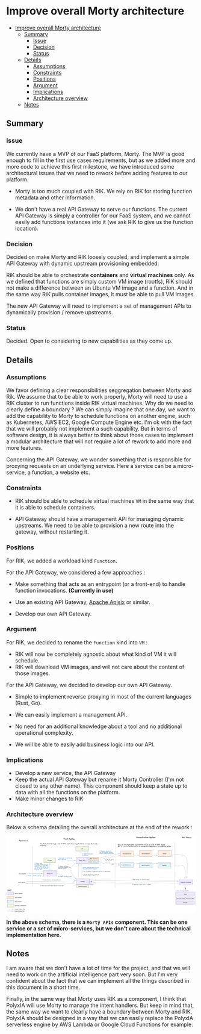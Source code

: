 # Improve overall Morty architecture

- [Improve overall Morty architecture](#improve-overall-morty-architecture)
  - [Summary](#summary)
    - [Issue](#issue)
    - [Decision](#decision)
    - [Status](#status)
  - [Details](#details)
    - [Assumptions](#assumptions)
    - [Constraints](#constraints)
    - [Positions](#positions)
    - [Argument](#argument)
    - [Implications](#implications)
    - [Architecture overview](#architecture-overview)
  - [Notes](#notes)

## Summary

### Issue

We currently have a MVP of our FaaS platform, Morty. The MVP is good enough to fill in the first use cases requirements, but as we added more and more code to achieve this first milestone, we have introduced some architectural issues that we need to rework before adding features to our platform.

- Morty is too much coupled with RIK. We rely on RIK for storing function metadata and other information. 
  
- We don't have a real API Gateway to serve our functions. The current API Gateway is simply a controller for our FaaS system, and we cannot easily add functions instances into it (we ask RIK to give us the function location).

### Decision

Decided on make Morty and RIK loosely coupled, and implement a simple API Gateway with dynamic upstream provisioning embedded.

RIK should be able to orchestrate **containers** and **virtual machines** only. As we defined that functions are simply custom VM image (rootfs), RIK should not make a difference between an Ubuntu VM image and a function. And in the same way RIK pulls container images, it must be able to pull VM images.

The new API Gateway will need to implement a set of management APIs to dynamically provision / remove upstreams.

### Status

Decided. Open to considering to new capabilities as they come up.

## Details

### Assumptions

We favor defining a clear responsibilities seggregation between Morty and Rik. We assume that to be able to work properly, Morty will need to use a RIK cluster to run functions inside RIK virtual machines. Why do we need to clearly define a boundary ? We can simply imagine that one day, we want to add the capability to Morty to schedule functions on another engine, such as Kubernetes, AWS EC2, Google Compute Engine etc. I'm ok with the fact that we will probably not implement a such capability. But in terms of software design, it is always better to think about those cases to implement a modular architecture that will not require a lot of rework to add more and more features.

Concerning the API Gateway, we wonder something that is responsible for proxying requests on an underlying service. Here a service can be a micro-service, a function, a website etc. 

### Constraints

- RIK should be able to schedule virtual machines `VM` in the same way that it is able to schedule containers.

- API Gateway should have a management API for managing dynamic upstreams. We need to be able to provision a new route into the gateway, without restarting it.

### Positions

For RIK, we added a workload kind `Function`.

For the API Gateway, we considered a few approaches : 

- Make something that acts as an entrypoint (or a front-end) to handle function invocations. **(Currently in use)**

- Use an existing API Gateway, [Apache Apisix](https://github.com/apache/apisix) or similar.

- Develop our own API Gateway.

### Argument

For RIK, we decided to rename the `Function` kind into `VM` : 

- RIK will now be completely agnostic about what kind of VM it will schedule. 
- RIK will download VM images, and will not care about the content of those images.

For the API Gateway, we decided to develop our own API Gateway. 

- Simple to implement reverse proxying in most of the current languages (Rust, Go). 

- We can easily implement a management API.

- No need for an additional knowledge about a tool and no additional operational complexity. 

- We will be able to easily add business logic into our API.

### Implications

- Develop a new service, the API Gateway
- Keep the actual API Gateway but rename it Morty Controller (I'm not closed to any other name). This component should keep a state up to data with all the functions on the platform.
- Make minor changes to RIK

### Architecture overview

Below a schema detailing the overall architecture at the end of the rework : 

![Morty Architecture](../assets/architecture.png)

**In the above schema, there is a `Morty APIs` component. This can be one service or a set of micro-services, but we don't care about the technical implementation here.**

## Notes

I am aware that we don't have a lot of time for the project, and that we will need to work on the artificial intelligence part very soon. But I'm very confident about the fact that we can implement all the things described in this document in a short time.

Finally, in the same way that Morty uses RIK as a component, I think that PolyxIA will use Morty to manage the intent handlers. But keep in mind that, the same way we want to clearly have a boundary between Morty and RIK, PolyxIA should be designed in a way that we can easily replace the PolyxIA serverless engine by AWS Lambda or Google Cloud Functions for example.
